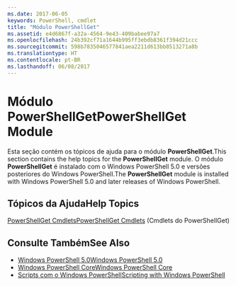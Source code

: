 ```yaml
---
ms.date: 2017-06-05
keywords: PowerShell, cmdlet
title: "Módulo PowerShellGet"
ms.assetid: e4d6867f-a32a-4564-9e43-409babee97a7
ms.openlocfilehash: 24b392cf71a1644b995ff3ebdb8361f394d21ccc
ms.sourcegitcommit: 598b7835046577841aea2211d613bb8513271a8b
ms.translationtype: HT
ms.contentlocale: pt-BR
ms.lasthandoff: 06/08/2017
---
```

# <a name="powershellget-module"></a><span data-ttu-id="a944d-103">Módulo PowerShellGet</span><span class="sxs-lookup"><span data-stu-id="a944d-103">PowerShellGet Module</span></span>
<span data-ttu-id="a944d-104">Esta seção contém os tópicos de ajuda para o módulo **PowerShellGet**.</span><span class="sxs-lookup"><span data-stu-id="a944d-104">This section contains the help topics for the **PowerShellGet** module.</span></span> <span data-ttu-id="a944d-105">O módulo **PowerShellGet** é instalado com o Windows PowerShell 5.0 e versões posteriores do Windows PowerShell.</span><span class="sxs-lookup"><span data-stu-id="a944d-105">The **PowerShellGet** module is installed with Windows PowerShell 5.0 and later releases of Windows PowerShell.</span></span>

## <a name="help-topics"></a><span data-ttu-id="a944d-106">Tópicos da Ajuda</span><span class="sxs-lookup"><span data-stu-id="a944d-106">Help Topics</span></span>
[<span data-ttu-id="a944d-107">PowerShellGet Cmdlets</span><span class="sxs-lookup"><span data-stu-id="a944d-107">PowerShellGet Cmdlets</span></span>](http://technet.microsoft.com/library/dn807169.aspx) (Cmdlets do PowerShellGet)

## <a name="see-also"></a><span data-ttu-id="a944d-108">Consulte Também</span><span class="sxs-lookup"><span data-stu-id="a944d-108">See Also</span></span>
- [<span data-ttu-id="a944d-109">Windows PowerShell 5.0</span><span class="sxs-lookup"><span data-stu-id="a944d-109">Windows PowerShell 5.0</span></span>](../../core-powershell/core-modules/Windows-PowerShell-5.0.md)
- [<span data-ttu-id="a944d-110">Windows PowerShell Core</span><span class="sxs-lookup"><span data-stu-id="a944d-110">Windows PowerShell Core</span></span>](https://technet.microsoft.com/en-us/library/4b75f1e4-f327-48f3-92ab-bf5435094d41)
- [<span data-ttu-id="a944d-111">Scripts com o Windows PowerShell</span><span class="sxs-lookup"><span data-stu-id="a944d-111">Scripting with Windows PowerShell</span></span>](../fundamental/Scripting-with-Windows-PowerShell.md)


